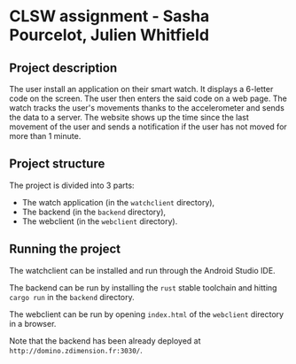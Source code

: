 # CLSW assignment - Sasha Pourcelot, Julien Whitfield

## Project description

The user install an application on their smart watch. It displays a 6-letter
code on the screen. The user then enters the said code on a web page. The watch
tracks the user's movements thanks to the accelerometer and sends the data to
a server. The website shows up the time since the last movement of the user and
sends a notification if the user has not moved for more than 1 minute.

## Project structure

The project is divided into 3 parts:
- The watch application (in the `watchclient` directory),
- The backend (in the `backend` directory),
- The webclient (in the `webclient` directory).

## Running the project

The watchclient can be installed and run through the Android Studio IDE.

The backend can be run by installing the `rust` stable toolchain and hitting
`cargo run` in the `backend` directory.

The webclient can be run by opening `index.html` of the `webclient` directory in a browser.


Note that the backend has been already deployed at
`http://domino.zdimension.fr:3030/`.